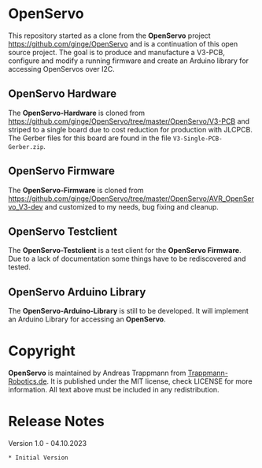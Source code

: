 # OpenServo

This repository started as a clone from the **OpenServo** project https://github.com/ginge/OpenServo
and is a continuation of this open source project. The goal is to produce and manufacture a
V3-PCB, configure and modify a running firmware and create an Arduino library for accessing
OpenServos over I2C.

## OpenServo Hardware

The **OpenServo-Hardware** is cloned from https://github.com/ginge/OpenServo/tree/master/OpenServo/V3-PCB
and striped to a single board due to cost reduction for production with JLCPCB. The Gerber files for
this board are found in the file `V3-Single-PCB-Gerber.zip`.

## OpenServo Firmware

The **OpenServo-Firmware** is cloned from https://github.com/ginge/OpenServo/tree/master/OpenServo/AVR_OpenServo_V3-dev
and customized to my needs, bug fixing and cleanup.

## OpenServo Testclient

The **OpenServo-Testclient** is a test client for the **OpenServo Firmware**.
Due to a lack of documentation some things have to be rediscovered and tested.

## OpenServo Arduino Library

The **OpenServo-Arduino-Library** is still to be developed. It will implement an Arduino Library
for accessing an **OpenServo**.

# Copyright

**OpenServo** is maintained by Andreas Trappmann from
[Trappmann-Robotics.de](https://www.trappmann-robotics.de/). It
is published under the MIT license, check LICENSE for more information.
All text above must be included in any redistribution.

# Release Notes

Version 1.0 - 04.10.2023

	* Initial Version
